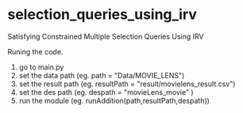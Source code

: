 # selection_queries_using_irv
Satisfying Constrained Multiple Selection Queries Using IRV


Runing the code.

1. go to main.py
2. set the data path (eg.  path = "Data/MOVIE_LENS")
3. set the result path (eg. resultPath = "result/movielens_result.csv")
4. set the des path (eg. despath = "movieLens_movie" )
5. run the module (eg. runAddition(path,resultPath,despath))

